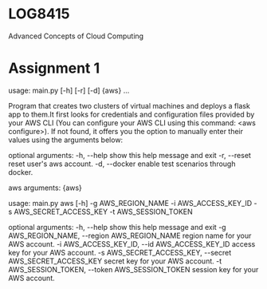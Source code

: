 # LOG8415
Advanced Concepts of Cloud Computing

# Assignment 1

usage: main.py [-h] [-r] [-d] {aws} ...

Program that creates two clusters of virtual machines and deploys a flask app to them.It first looks for credentials and configuration files provided by your AWS CLI (You
can configure your AWS CLI using this command: \<aws configure\>). If not found, it offers you the option to manually enter their values using the arguments below:

optional arguments:
    -h, --help    show this help message and exit
    -r, --reset   reset user's aws account.
    -d, --docker  enable test scenarios through docker.
    
aws arguments:
    {aws}
    
usage: main.py aws [-h] -g AWS_REGION_NAME -i AWS_ACCESS_KEY_ID -s AWS_SECRET_ACCESS_KEY -t AWS_SESSION_TOKEN

optional arguments:
    -h,                         --help                              show this help message and exit
    -g AWS_REGION_NAME,         --region    AWS_REGION_NAME         region name for your AWS account.
    -i AWS_ACCESS_KEY_ID,       --id        AWS_ACCESS_KEY_ID       access key for your AWS account.
    -s AWS_SECRET_ACCESS_KEY,   --secret    AWS_SECRET_ACCESS_KEY   secret key for your AWS account.
    -t AWS_SESSION_TOKEN,       --token     AWS_SESSION_TOKEN       session key for your AWS account.
